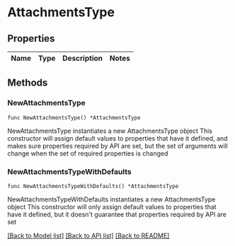 # AttachmentsType

## Properties

Name | Type | Description | Notes
------------ | ------------- | ------------- | -------------

## Methods

### NewAttachmentsType

`func NewAttachmentsType() *AttachmentsType`

NewAttachmentsType instantiates a new AttachmentsType object
This constructor will assign default values to properties that have it defined,
and makes sure properties required by API are set, but the set of arguments
will change when the set of required properties is changed

### NewAttachmentsTypeWithDefaults

`func NewAttachmentsTypeWithDefaults() *AttachmentsType`

NewAttachmentsTypeWithDefaults instantiates a new AttachmentsType object
This constructor will only assign default values to properties that have it defined,
but it doesn't guarantee that properties required by API are set


[[Back to Model list]](../README.md#documentation-for-models) [[Back to API list]](../README.md#documentation-for-api-endpoints) [[Back to README]](../README.md)


